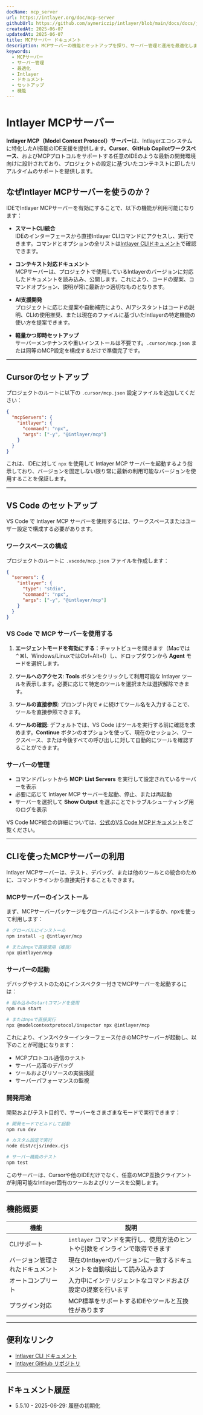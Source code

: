 ```yaml
---
docName: mcp_server
url: https://intlayer.org/doc/mcp-server
githubUrl: https://github.com/aymericzip/intlayer/blob/main/docs/docs/ja/mcp_server.md
createdAt: 2025-06-07
updatedAt: 2025-06-07
title: MCPサーバー ドキュメント
description: MCPサーバーの機能とセットアップを探り、サーバー管理と運用を最適化します。
keywords:
  - MCPサーバー
  - サーバー管理
  - 最適化
  - Intlayer
  - ドキュメント
  - セットアップ
  - 機能
---
```


# Intlayer MCPサーバー

**Intlayer MCP（Model Context Protocol）サーバー**は、Intlayerエコシステムに特化したAI搭載のIDE支援を提供します。**Cursor**、**GitHub Copilotワークスペース**、およびMCPプロトコルをサポートする任意のIDEのような最新の開発環境向けに設計されており、プロジェクトの設定に基づいたコンテキストに即したリアルタイムのサポートを提供します。

## なぜIntlayer MCPサーバーを使うのか？

IDEでIntlayer MCPサーバーを有効にすることで、以下の機能が利用可能になります：

- **スマートCLI統合**  
  IDEのインターフェースから直接Intlayer CLIコマンドにアクセスし、実行できます。コマンドとオプションの全リストは[Intlayer CLIドキュメント](https://github.com/aymericzip/intlayer/blob/main/docs/docs/ja/intlayer_cli.md)で確認できます。

- **コンテキスト対応ドキュメント**  
  MCPサーバーは、プロジェクトで使用しているIntlayerのバージョンに対応したドキュメントを読み込み、公開します。これにより、コードの提案、コマンドオプション、説明が常に最新かつ適切なものとなります。

- **AI支援開発**  
  プロジェクトに応じた提案や自動補完により、AIアシスタントはコードの説明、CLIの使用推奨、または現在のファイルに基づいたIntlayerの特定機能の使い方を提案できます。

- **軽量かつ即時セットアップ**  
  サーバーメンテナンスや重いインストールは不要です。`.cursor/mcp.json` または同等のMCP設定を構成するだけで準備完了です。

---

## Cursorのセットアップ

プロジェクトのルートに以下の `.cursor/mcp.json` 設定ファイルを追加してください：

```json
{
  "mcpServers": {
    "intlayer": {
      "command": "npx",
      "args": ["-y", "@intlayer/mcp"]
    }
  }
}
```

これは、IDEに対して `npx` を使用して Intlayer MCP サーバーを起動するよう指示しており、バージョンを固定しない限り常に最新の利用可能なバージョンを使用することを保証します。

---

## VS Code のセットアップ

VS Code で Intlayer MCP サーバーを使用するには、ワークスペースまたはユーザー設定で構成する必要があります。

### ワークスペースの構成

プロジェクトのルートに `.vscode/mcp.json` ファイルを作成します：

```json
{
  "servers": {
    "intlayer": {
      "type": "stdio",
      "command": "npx",
      "args": ["-y", "@intlayer/mcp"]
    }
  }
}
```

### VS Code で MCP サーバーを使用する

1. **エージェントモードを有効にする**：チャットビューを開きます（Macでは⌃⌘I、Windows/LinuxではCtrl+Alt+I）し、ドロップダウンから **Agent** モードを選択します。

2. **ツールへのアクセス**: **Tools** ボタンをクリックして利用可能な Intlayer ツールを表示します。必要に応じて特定のツールを選択または選択解除できます。

3. **ツールの直接参照**: プロンプト内で `#` に続けてツール名を入力することで、ツールを直接参照できます。

4. **ツールの確認**: デフォルトでは、VS Code はツールを実行する前に確認を求めます。**Continue** ボタンのオプションを使って、現在のセッション、ワークスペース、または今後すべての呼び出しに対して自動的にツールを確認することができます。

### サーバーの管理

- コマンドパレットから **MCP: List Servers** を実行して設定されているサーバーを表示
- 必要に応じて Intlayer MCP サーバーを起動、停止、または再起動
- サーバーを選択して **Show Output** を選ぶことでトラブルシューティング用のログを表示

VS Code MCP統合の詳細については、[公式のVS Code MCPドキュメント](https://code.visualstudio.com/docs/copilot/chat/mcp-servers)をご覧ください。

---

## CLIを使ったMCPサーバーの利用

Intlayer MCPサーバーは、テスト、デバッグ、または他のツールとの統合のために、コマンドラインから直接実行することもできます。

### MCPサーバーのインストール

まず、MCPサーバーパッケージをグローバルにインストールするか、npxを使って利用します：

```bash
# グローバルにインストール
npm install -g @intlayer/mcp

# またはnpxで直接使用（推奨）
npx @intlayer/mcp
```

### サーバーの起動

デバッグやテストのためにインスペクター付きでMCPサーバーを起動するには：

```bash
# 組み込みのstartコマンドを使用
npm run start

# またはnpxで直接実行
npx @modelcontextprotocol/inspector npx @intlayer/mcp
```

これにより、インスペクターインターフェース付きのMCPサーバーが起動し、以下のことが可能になります：

- MCPプロトコル通信のテスト
- サーバー応答のデバッグ
- ツールおよびリソースの実装検証
- サーバーパフォーマンスの監視

### 開発用途

開発およびテスト目的で、サーバーをさまざまなモードで実行できます：

```bash
# 開発モードでビルドして起動
npm run dev

# カスタム設定で実行
node dist/cjs/index.cjs

# サーバー機能のテスト
npm test
```

このサーバーは、Cursorや他のIDEだけでなく、任意のMCP互換クライアントが利用可能なIntlayer固有のツールおよびリソースを公開します。

---

## 機能概要

| 機能                             | 説明                                                                          |
| -------------------------------- | ----------------------------------------------------------------------------- |
| CLIサポート                      | `intlayer` コマンドを実行し、使用方法のヒントや引数をインラインで取得できます |
| バージョン管理されたドキュメント | 現在のIntlayerのバージョンに一致するドキュメントを自動検出して読み込みます    |
| オートコンプリート               | 入力中にインテリジェントなコマンドおよび設定の提案を行います                  |
| プラグイン対応                   | MCP標準をサポートするIDEやツールと互換性があります                            |

---

## 便利なリンク

- [Intlayer CLI ドキュメント](https://github.com/aymericzip/intlayer/blob/main/docs/docs/ja/intlayer_cli.md)
- [Intlayer GitHub リポジトリ](https://github.com/aymericzip/intlayer)

---

## ドキュメント履歴

- 5.5.10 - 2025-06-29: 履歴の初期化
